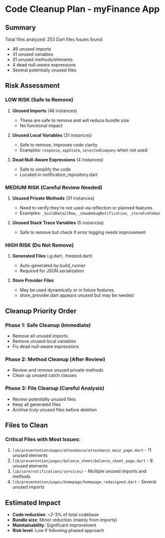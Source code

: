 # Code Cleanup Plan - myFinance App

## Summary
Total files analyzed: 253 Dart files
Issues found:
- 46 unused imports
- 31 unused variables
- 31 unused methods/elements
- 4 dead null-aware expressions
- Several potentially unused files

## Risk Assessment

### LOW RISK (Safe to Remove)
1. **Unused Imports** (46 instances)
   - These are safe to remove and will reduce bundle size
   - No functional impact
   
2. **Unused Local Variables** (31 instances)
   - Safe to remove, improves code clarity
   - Examples: `response`, `appState`, `selectedCompany` when not used

3. **Dead Null-Aware Expressions** (4 instances)
   - Safe to simplify the code
   - Located in notification_repository.dart

### MEDIUM RISK (Careful Review Needed)
1. **Unused Private Methods** (31 instances)
   - Need to verify they're not used via reflection or planned features
   - Examples: `_buildDetailRow`, `_showDebugNotification`, `_storeFcmToken`

2. **Unused Stack Trace Variables** (5 instances)
   - Safe to remove but check if error logging needs improvement

### HIGH RISK (Do Not Remove)
1. **Generated Files** (.g.dart, .freezed.dart)
   - Auto-generated by build_runner
   - Required for JSON serialization

2. **Store Provider Files**
   - May be used dynamically or in future features
   - store_provider.dart appears unused but may be needed

## Cleanup Priority Order

### Phase 1: Safe Cleanup (Immediate)
- Remove all unused imports
- Remove unused local variables
- Fix dead null-aware expressions

### Phase 2: Method Cleanup (After Review)
- Review and remove unused private methods
- Clean up unused catch clauses

### Phase 3: File Cleanup (Careful Analysis)
- Review potentially unused files
- Keep all generated files
- Archive truly unused files before deletion

## Files to Clean

### Critical Files with Most Issues:
1. `lib/presentation/pages/attendance/attendance_main_page.dart` - 11 unused elements
2. `lib/presentation/pages/balance_sheet/balance_sheet_page.dart` - 8 unused elements
3. `lib/core/notifications/services/` - Multiple unused imports and methods
4. `lib/presentation/pages/homepage/homepage_redesigned.dart` - Several unused imports

## Estimated Impact
- **Code reduction**: ~2-3% of total codebase
- **Bundle size**: Minor reduction (mainly from imports)
- **Maintainability**: Significant improvement
- **Risk level**: Low if following phased approach